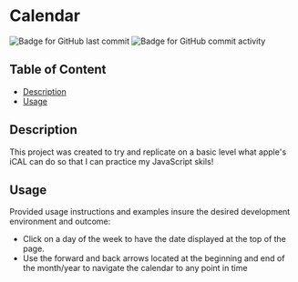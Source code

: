# Calendar

![Badge for GitHub last commit](https://img.shields.io/github/last-commit/Harrison-Reich/Practice?style=flat&logo=appveyor) ![Badge for GitHub commit activity](https://img.shields.io/github/commit-activity/w/Harrison-Reich/practiceStuff?color=purple)

  
  ## Table of Content

  - [Description](#description)
  - [Usage](#usage)


  ## Description
  This project was created to try and replicate on a basic level what apple's iCAL can do so that I can practice my JavaScript skils!


  ## Usage
  Provided usage instructions and examples insure the desired development environment and outcome:
    
  - Click on a day of the week to have the date displayed at the top of the page.
  - Use the forward and back arrows located at the beginning and end of the month/year
    to navigate the calendar to any point in time
